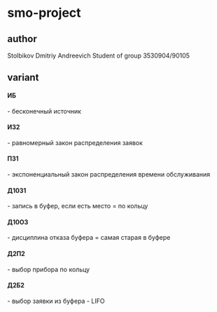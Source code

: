 <h1>smo-project</h1>

<h2>author</h2>
Stolbikov Dmitriy Andreevich
Student of group 3530904/90105

<h2>variant</h2>
<h4>ИБ</h4> - бесконечный источник
<h4>ИЗ2</h4> - равномерный закон распределения заявок
<h4>ПЗ1</h4> - экспоненциальный закон распределения времени обслуживания
<h4>Д10З1</h4> - запись в буфер, если есть место = по кольцу
<h4>Д10О3</h4> - дисциплина отказа буфера = самая старая в буфере
<h4>Д2П2</h4> - выбор прибора по кольцу
<h4>Д2Б2</h4> - выбор заявки из буфера - LIFO